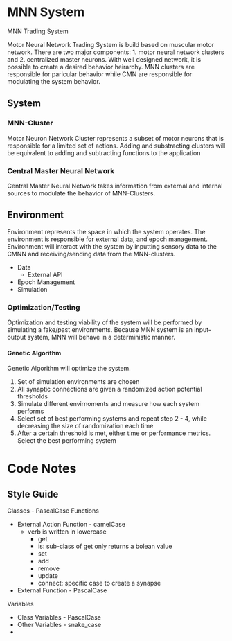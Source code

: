 # MNN System
 MNN Trading System

Motor Neural Network Trading System is build based on muscular motor network. There are two major components: 1. motor neural network clusters and 2. centralized master neurons. With well designed network, it is possible to create a desired behavior heirarchy. MNN clusters are responsible for paricular behavior while CMN are responsible for modulating the system behavior. 

## System
### MNN-Cluster
Motor Neuron Network Cluster represents a subset of motor neurons that is responsible for a limited set of actions. Adding and substracting clusters will be equivalent to adding and subtracting functions to the application

### Central Master Neural Network
Central Master Neural Network takes information from external and internal sources to modulate the behavior of MNN-Clusters. 

## Environment
Environment represents the space in which the system operates. The environment is responsible for external data, and epoch management. Environment will interact with the system by inputting sensory data to the CMNN and receiving/sending data from the MNN-clusters. 

- Data
    - External API
- Epoch Management
- Simulation


### Optimization/Testing
Optimization and testing viability of the system will be performed by simulating a fake/past environments. Because MNN system is an input-output system, MNN will behave in a deterministic manner. 

#### Genetic Algorithm
Genetic Algorithm will optimize the system. 
1. Set of simulation environments are chosen
2. All synaptic connections are given a randomized action potential thresholds
3. Simulate different envirnoments and measure how each system performs
4. Select set of best performing systems and repeat step 2 - 4, while decreasing the size of randomization each time
5. After a certain threshold is met, either time or performance metrics. Select the best performing system

# Code Notes
## Style Guide
Classes - PascalCase
Functions
- External Action Function - camelCase
    - verb is written in lowercase
        - get
        - is: sub-class of get only returns a bolean value
        - set
        - add
        - remove
        - update
        - connect: specific case to create a synapse
- External Function - PascalCase

Variables
- Class Variables - PascalCase
- Other Variables - snake_case
- 